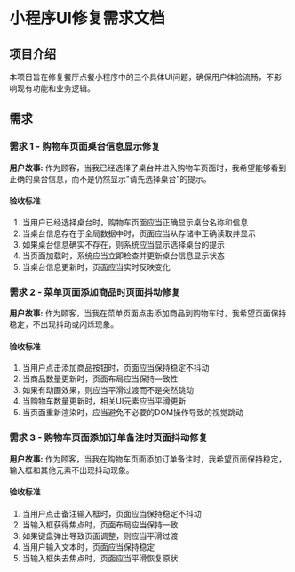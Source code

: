 # 小程序UI修复需求文档

## 项目介绍

本项目旨在修复餐厅点餐小程序中的三个具体UI问题，确保用户体验流畅，不影响现有功能和业务逻辑。

## 需求

### 需求 1 - 购物车页面桌台信息显示修复

**用户故事:** 作为顾客，当我已经选择了桌台并进入购物车页面时，我希望能够看到正确的桌台信息，而不是仍然显示"请先选择桌台"的提示。

#### 验收标准

1. 当用户已经选择桌台时，购物车页面应当正确显示桌台名称和信息
2. 当桌台信息存在于全局数据中时，页面应当从存储中正确读取并显示
3. 如果桌台信息确实不存在，则系统应当显示选择桌台的提示
4. 当页面加载时，系统应当立即检查并更新桌台信息显示状态
5. 当桌台信息更新时，页面应当实时反映变化

### 需求 2 - 菜单页面添加商品时页面抖动修复

**用户故事:** 作为顾客，当我在菜单页面点击添加商品到购物车时，我希望页面保持稳定，不出现抖动或闪烁现象。

#### 验收标准

1. 当用户点击添加商品按钮时，页面应当保持稳定不抖动
2. 当商品数量更新时，页面布局应当保持一致性
3. 如果有动画效果，则应当平滑过渡而不是突然跳动
4. 当购物车数量更新时，相关UI元素应当平滑更新
5. 当页面重新渲染时，应当避免不必要的DOM操作导致的视觉跳动

### 需求 3 - 购物车页面添加订单备注时页面抖动修复

**用户故事:** 作为顾客，当我在购物车页面添加订单备注时，我希望页面保持稳定，输入框和其他元素不出现抖动现象。

#### 验收标准

1. 当用户点击备注输入框时，页面应当保持稳定不抖动
2. 当输入框获得焦点时，页面布局应当保持一致
3. 如果键盘弹出导致页面调整，则应当平滑过渡
4. 当用户输入文本时，页面应当保持稳定
5. 当输入框失去焦点时，页面应当平滑恢复原状